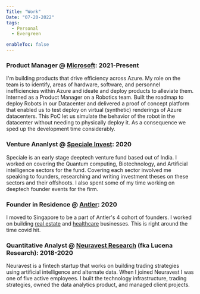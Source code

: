 ```yaml
---
Title: "Work"
Date: "07-20-2022"
tags:
  - Personal
  - Evergreen

enableToc: false
---
```


### Product Manager @ [Microsoft](https://www.microsoft.com/): 2021-Present
I'm building products that drive efficiency across Azure. My role on the team is to identify, areas of hardware, software, and personnel inefficiencies within Azure and ideate and deploy products to alleviate them.
Interned as a Product Manager on a Robotics team. Built the roadmap to deploy Robots in our Datacenter and delivered a proof of concept platform that enabled us to test deploy on virtual (synthetic) renderings of Azure datacenters. This PoC let us simulate the behavior of the robot in the datacenter without needing to physically deploy it. As a consequence we sped up the development time considerably.

### Venture Ananlyst @ [Speciale Invest](https://www.specialeinvest.com/): 2020
Speciale is an early stage deeptech venture fund based out of India. I worked on covering the Quantum computing, Biotechnology, and Artificial intelligence sectors for the fund. Covering each sector involved me speaking to founders, researching and writing investment theses on these sectors and their offshoots. I also spent some of my time working on deeptech founder events for the firm.

### Founder in Residence @ [Antler](https://www.antler.co/): 2020
I moved to Singapore to be a part of Antler's 4 cohort of founders. I worked on building [real estate](notes/startups/fractional_real_estate.md) and [healthcare](notes/startups/medication_arbitrage.md) businesses. This is right around the time covid hit.

### Quantitative Analyst @ [Neuravest Research](https://neuravest.net/) (fka Lucena Research): 2018-2020
Neuravest is a fintech startup that works on building trading strategies using artificial intelligence and alternate data. When I joined Neuravest I was one of five active employees. I built the technology infrastructure, trading strategies, owned the data analytics product, and managed client projects.
